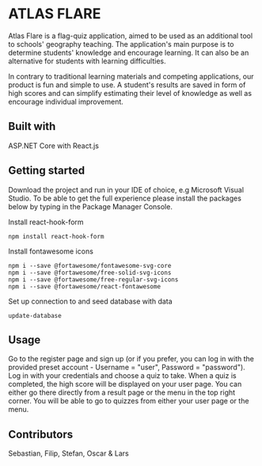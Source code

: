 # ATLAS FLARE

Atlas Flare is a flag-quiz application, aimed to be used as an additional tool to schools' geography teaching. The application's main purpose is to determine students' knowledge and encourage learning. It can also be an alternative for students with learning difficulties.

In contrary to traditional learning materials and competing applications, our product is fun and simple to use. A student's results are saved in form of high scores and can simplify estimating their level of knowledge as well as encourage individual improvement.

## Built with
ASP.NET Core with React.js

## Getting started

Download the project and run in your IDE of choice, e.g Microsoft Visual Studio.
To be able to get the full experience please install the packages below by typing in the Package Manager Console.

Install react-hook-form
```
npm install react-hook-form
```

Install fontawesome icons
```
npm i --save @fortawesome/fontawesome-svg-core
npm i --save @fortawesome/free-solid-svg-icons
npm i --save @fortawesome/free-regular-svg-icons
npm i --save @fortawesome/react-fontawesome
```
Set up connection to and seed database with data
```
update-database
```
## Usage
Go to the register page and sign up (or if you prefer, you can log in with the provided preset account - Username = "user", Password = "password"). Log in with your credentials and choose a quiz to take. When a quiz is completed, the high score will be displayed on your user page. You can either go there directly from a result page or the menu in the top right corner. You will be able to go to quizzes from either your user page or the menu.

## Contributors
Sebastian, Filip, Stefan, Oscar & Lars
